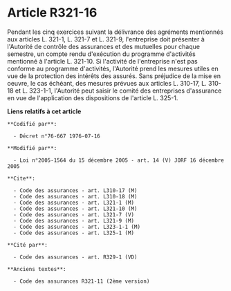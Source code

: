 # Article R321-16

Pendant les cinq exercices suivant la délivrance des agréments mentionnés aux articles L. 321-1, L. 321-7 et L. 321-9,
l'entreprise doit présenter à l'Autorité de contrôle des assurances et des mutuelles pour chaque semestre, un compte rendu
d'exécution du programme d'activités mentionné à l'article L. 321-10. Si l'activité de l'entreprise n'est pas conforme au
programme d'activités, l'Autorité prend les mesures utiles en vue de la protection des intérêts des assurés. Sans préjudice
de la mise en oeuvre, le cas échéant, des mesures prévues aux articles L. 310-17, L. 310-18 et L. 323-1-1, l'Autorité peut
saisir le comité des entreprises d'assurance en vue de l'application des dispositions de l'article L. 325-1.

**Liens relatifs à cet article**

	**Codifié par**:

	  - Décret n°76-667 1976-07-16

	**Modifié par**:

	  - Loi n°2005-1564 du 15 décembre 2005 - art. 14 (V) JORF 16 décembre 2005

	**Cite**:

	  - Code des assurances - art. L310-17 (M)
	  - Code des assurances - art. L310-18 (M)
	  - Code des assurances - art. L321-1 (M)
	  - Code des assurances - art. L321-10 (M)
	  - Code des assurances - art. L321-7 (V)
	  - Code des assurances - art. L321-9 (M)
	  - Code des assurances - art. L323-1-1 (M)
	  - Code des assurances - art. L325-1 (M)

	**Cité par**:

	  - Code des assurances - art. R329-1 (VD)

	**Anciens textes**:

	  - Code des assurances R321-11 (2ème version)
